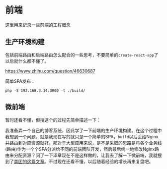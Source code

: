 # 前端

这里用来记录一些前端的工程概念

## 生产环境构建

包括前端路由和后端路由怎么配合的一些思考，不要简单的`create-react-app`了以后就什么都不懂了。

https://www.zhihu.com/question/46630687


简单SPA发布：
```
php -S 192.168.3.14:3000 -t ./build/
```

## 微前端

暂时还看不懂，但搜这个的过程先简单描述一下：

我准备弄一个自己的博客系统，因此学了一下前端的生产环境构建。在这个过程中我想到一个问题，就是我现在写的就只是一个简单的SPA，`build`以后丢给Nginx并路由到对应资源就好。那对于大型应用来说，是不是采取的思路是将各个业务线(路由)作为一个个SPA分派给不同的前端团队开发，然后最后统一地修改Nginx路由来分配资源？问了一下泽章现在不是这样做的，让我去了解一下微前端，我就搜到了[美团的这篇文章](https://tech.meituan.com/2020/02/27/meituan-waimai-micro-frontends-practice.html)。不过现在还看不懂，以后随着经验的增长再来复盘吧。

